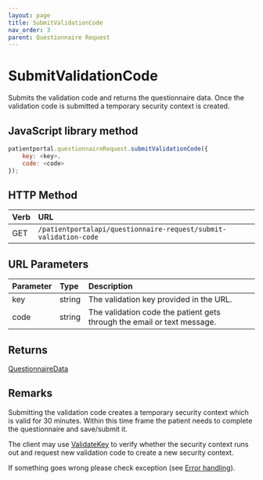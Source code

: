 ```yaml
---
layout: page
title: SubmitValidationCode
nav_order: 3
parent: Questionnaire Request
---
```


# SubmitValidationCode

Submits the validation code and returns the questionnaire data. Once the validation code is submitted a temporary security context is created.

## JavaScript library method

```javascript
patientportal.questionnaireRequest.submitValidationCode({
    key: <key>,
    code: <code>
});
```

## HTTP Method

| Verb | URL                                               |
|:-----|:--------------------------------------------------|
| GET | `/patientportalapi/questionnaire-request/submit-validation-code` |

## URL Parameters

| Parameter | Type   | Description                                                 |
|:----------|:-------|:------------------------------------------------------------|
| key | string | The validation key provided in the URL. |
| code | string | The validation code the patient gets through the email or text message. |

## Returns

[QuestionnaireData](../objects-and-data-types/questionnairedata)

## Remarks

Submitting the validation code creates a temporary security context which is valid for 30 minutes. Within this time frame the patient needs to complete the questionnaire and save/submit it.

The client may use [ValidateKey](../questionnaire-request/validatekey) to verify whether the security context runs out and request new validation code to create a new security context.

If something goes wrong please check exception (see [Error handling](../error-handling/error-handling)).

